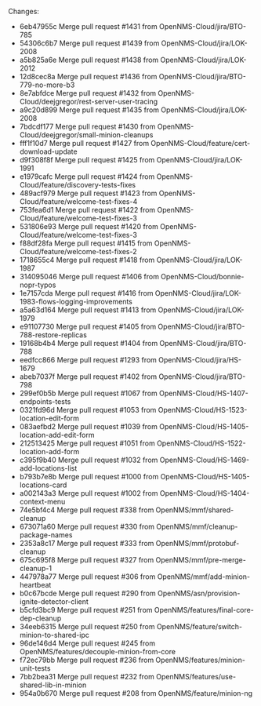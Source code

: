 Changes: 
*   6eb47955c Merge pull request #1431 from OpenNMS-Cloud/jira/BTO-785
*   54306c6b7 Merge pull request #1439 from OpenNMS-Cloud/jira/LOK-2008
*   a5b825a6e Merge pull request #1438 from OpenNMS-Cloud/jira/LOK-2012
*   12d8cec8a Merge pull request #1436 from OpenNMS-Cloud/jira/BTO-779-no-more-b3
*   8e7abfdce Merge pull request #1432 from OpenNMS-Cloud/deejgregor/rest-server-user-tracing
*   a9c20d899 Merge pull request #1435 from OpenNMS-Cloud/jira/LOK-2008
*   7bdcdf177 Merge pull request #1430 from OpenNMS-Cloud/deejgregor/small-minion-cleanups
*   fff1f10d7 Merge pull request #1427 from OpenNMS-Cloud/feature/cert-download-update
*   d9f308f8f Merge pull request #1425 from OpenNMS-Cloud/jira/LOK-1991
*   e1979cafc Merge pull request #1424 from OpenNMS-Cloud/feature/discovery-tests-fixes
*   489acf979 Merge pull request #1423 from OpenNMS-Cloud/feature/welcome-test-fixes-4
*   753fea6d1 Merge pull request #1422 from OpenNMS-Cloud/feature/welcome-test-fixes-3
* 531806e93 Merge pull request #1420 from OpenNMS-Cloud/feature/welcome-test-fixes-3
*   f88df28fa Merge pull request #1415 from OpenNMS-Cloud/feature/welcome-test-fixes-2
*   1718655c4 Merge pull request #1418 from OpenNMS-Cloud/jira/LOK-1987
*   314095046 Merge pull request #1406 from OpenNMS-Cloud/bonnie-nopr-typos
*   1e7157cda Merge pull request #1416 from OpenNMS-Cloud/jira/LOK-1983-flows-logging-improvements
*   a5a63d164 Merge pull request #1413 from OpenNMS-Cloud/jira/LOK-1979
*   e91107730 Merge pull request #1405 from OpenNMS-Cloud/jira/BTO-788-restore-replicas
*   19168b4b4 Merge pull request #1404 from OpenNMS-Cloud/jira/BTO-788
*   eedfcc866 Merge pull request #1293 from OpenNMS-Cloud/jira/HS-1679
*   abeb7037f Merge pull request #1402 from OpenNMS-Cloud/jira/BTO-798
*   299ef0b5b Merge pull request #1067 from OpenNMS-Cloud/HS-1407-endpoints-tests
*   0321fd96d Merge pull request #1053 from OpenNMS-Cloud/HS-1523-location-edit-form
*   083aefbd2 Merge pull request #1039 from OpenNMS-Cloud/HS-1405-location-add-edit-form
*   212513425 Merge pull request #1051 from OpenNMS-Cloud/HS-1522-location-add-form
*   c395f9b40 Merge pull request #1032 from OpenNMS-Cloud/HS-1469-add-locations-list
*   b793b7e8b Merge pull request #1000 from OpenNMS-Cloud/HS-1405-locations-card
*   a002143a3 Merge pull request #1002 from OpenNMS-Cloud/HS-1404-context-menu
*   74e5bf4c4 Merge pull request #338 from OpenNMS/mmf/shared-cleanup
*   673071a60 Merge pull request #330 from OpenNMS/mmf/cleanup-package-names
*   2353a8c17 Merge pull request #333 from OpenNMS/mmf/protobuf-cleanup
*   675c695f8 Merge pull request #327 from OpenNMS/mmf/pre-merge-cleanup-1
*   447978a77 Merge pull request #306 from OpenNMS/mmf/add-minion-heartbeat
*   b0c67bcde Merge pull request #290 from OpenNMS/asn/provision-ignite-detector-client
*   b5cfd3bc9 Merge pull request #251 from OpenNMS/features/final-core-dep-cleanup
*   34eeb6315 Merge pull request #250 from OpenNMS/feature/switch-minion-to-shared-ipc
*   96de146d4 Merge pull request #245 from OpenNMS/features/decouple-minion-from-core
*   f72ec79bb Merge pull request #236 from OpenNMS/features/minion-unit-tests
*   7bb2bea31 Merge pull request #232 from OpenNMS/features/use-shared-lib-in-minion
*   954a0b670 Merge pull request #208 from OpenNMS/feature/minion-ng
